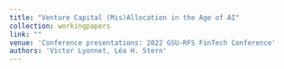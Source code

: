 ```yaml
---
title: "Venture Capital (Mis)Allocation in the Age of AI"
collection: workingpapers
link: ""
venue: 'Conference presentations: 2022 GSU-RFS FinTech Conference'
authors: 'Victor Lyonnet, Léa H. Stern'
---
```


